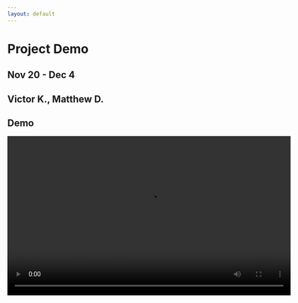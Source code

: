 ```yaml
---
layout: default
---
```


# Project Demo
## Nov 20 - Dec 4
## Victor K., Matthew D.

## Demo

<video controls="" src="demo.mp4" width="640" height="360"></video>